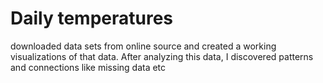 # Daily temperatures
downloaded data sets
from online source and created a working
visualizations of that data.
After analyzing this data, I discovered patterns
and connections like missing data etc
